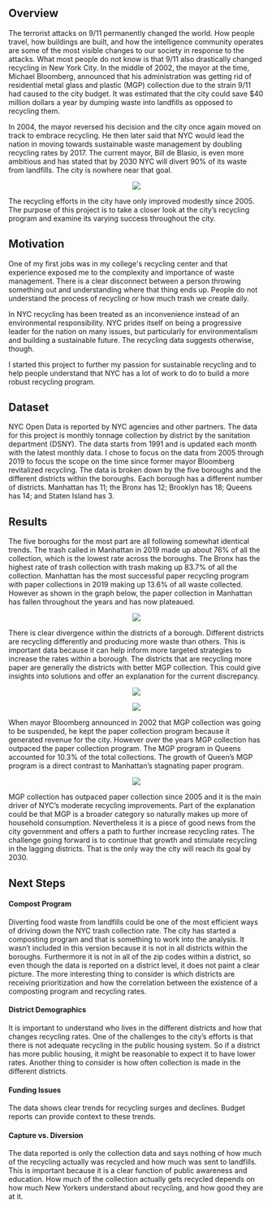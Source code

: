 ## Overview
The terrorist attacks on 9/11 permanently changed the world. How people travel, how buildings are built, 
and how the intelligence community operates are some of the most visible changes to our society in response 
to the attacks. What most people do not know is that 9/11 also drastically changed recycling in New York City. 
In the middle of 2002, the mayor at the time, Michael Bloomberg, announced that his administration was getting rid of residential 
metal glass and plastic (MGP) collection due to the strain 9/11 had caused to the city budget. It was estimated that the city 
could save $40 million dollars a year by dumping waste into landfills as opposed to recycling them. 

In 2004, the mayor reversed his decision and the city once again moved on track to embrace recycling. He then 
later said that NYC would lead the nation in moving towards sustainable waste management by doubling recycling 
rates by 2017. The current mayor, Bill de Blasio, is even more ambitious and has stated that by 2030 NYC will 
divert 90% of its waste from landfills. The city is nowhere near that goal. 

<p align="center">
  <img src="https://github.com/rajancutting/city-waste-collection/blob/master/visuals/nyc_breakdown.png">
</p>

The recycling efforts in the city have only improved modestly since 2005. The purpose of this project is to take 
a closer look at the city’s recycling program and examine its varying success throughout the city.

## Motivation
One of my first jobs was in my college's recycling center and that experience exposed me to the complexity and importance of waste management. 
There is a clear disconnect between a person throwing something out and understanding where that thing ends up. People do 
not understand the process of recycling or how much trash we create daily. 

In NYC recycling has been treated as an inconvenience instead of an environmental responsibility. NYC prides itself on being a 
progressive leader for the nation on many issues, but particularly for environmentalism and building a sustainable future. 
The recycling data suggests otherwise, though.

I started this project to further my passion for sustainable recycling and to help people understand that NYC has a lot of 
work to do to build a more robust recycling program. 

## Dataset
NYC Open Data is reported by NYC agencies and other partners. The data for this project is monthly tonnage collection by district 
by the sanitation department (DSNY). The data starts from  1991 and is updated each month with the latest monthly data. 
I chose to focus on the data from 2005 through 2019 to focus the scope on the time since former mayor Bloomberg revitalized recycling. 
The data is broken down by the five boroughs and the different districts within the boroughs. Each borough has a different number of districts.
Manhattan has 11; the Bronx has 12; Brooklyn has 18; Queens has 14; and Staten Island has 3.

## Results 
The five boroughs for the most part are all following somewhat identical trends. The trash called in Manhattan in 2019 made up about 
76% of all the collection, which is the lowest rate across the boroughs. The Bronx has the highest rate of trash collection with trash 
making up 83.7% of all the collection. Manhattan has the most successful paper recycling program with paper collections in 2019 making 
up 13.6% of all waste collected. However as shown in the graph below, the paper collection in Manhattan has fallen throughout the years 
and has now plateaued.

<p align="center">
  <img src="https://github.com/rajancutting/city-waste-collection/blob/master/visuals/Manhattan/Paper_Manhattan.png">
</p>

There is clear divergence within the districts of a borough. Different districts are recycling differently and producing more waste than others. 
This is important data because it can help inform more targeted strategies to increase the rates within a borough. The districts that are recycling 
more paper are generally the districts with better MGP collection. This could give insights into solutions and offer an explanation for the current discrepancy.

<p align="center">
  <img src="https://github.com/rajancutting/city-waste-collection/blob/master/visuals/Brooklyn/districts/Brooklyn_paper_divergance.png">
 </p>
<p align="center">
  <img src="https://github.com/rajancutting/city-waste-collection/blob/master/visuals/Brooklyn/districts/Brooklyn_MGP_divergance.png">
</p>

When mayor Bloomberg announced in 2002 that MGP collection was going to be suspended, he kept the paper collection program because it generated revenue for the city. 
However over the years MGP collection has outpaced the paper collection program. The MGP program in Queens accounted for 10.3% of the total collections. 
The growth of Queen’s MGP program is a direct contrast to Manhattan’s stagnating paper program.  

<p align="center">
  <img src="https://github.com/rajancutting/city-waste-collection/blob/master/visuals/Queens/MGP_Queens.png">
</p>

MGP collection has outpaced paper collection since 2005 and it is the main driver of NYC’s moderate recycling improvements. Part of the explanation could be that MGP 
is a broader category so naturally makes up more of household consumption. Nevertheless it is a piece of good news from the city government and offers a path to further 
increase recycling rates. The challenge going forward is to continue that growth and stimulate recycling in the lagging districts. That is the only way the city will reach 
its goal by 2030.

## Next Steps
<h4> Compost Program </h4>Diverting food waste from landfills could be one of the most efficient ways of driving down the NYC trash collection rate. The city has 
started a composting program and that is something to work into the analysis. It wasn’t included in this version because it is not in all districts within the boroughs. 
Furthermore it is not in all of the zip codes within a district, so even though the data is reported on a district level, it does not paint a clear picture. The more 
interesting thing to consider is which districts are receiving prioritization and how the correlation between the existence of a composting program and recycling rates.
<h4> District Demographics </h4>It is important to understand who lives in the different districts and how that changes recycling rates. One of the challenges to the 
city’s efforts is that there is not adequate recycling in the public housing system. So if a district has more public housing, it might be reasonable to expect it to have 
lower rates. Another thing to consider is how often collection is made in the different districts.
<h4> Funding Issues </h4>The data shows clear trends for recycling surges and declines. Budget reports can provide context to these trends.
<h4> Capture vs. Diversion </h4>The data reported is only the collection data and says nothing of how much of the recycling actually was recycled and how much was sent to 
landfills. This is important because it is a clear function of public awareness and education. How much of the collection actually gets recycled depends on how much New Yorkers 
understand about recycling, and how good they are at it.
